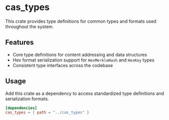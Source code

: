 # cas_types

This crate provides type definitions for common types and formats used throughout the system.

## Features

- Core type definitions for content addressing and data structures
- Hex format serialization support for `HexMerkleHash` and `HexKey` types
- Consistent type interfaces across the codebase

## Usage

Add this crate as a dependency to access standardized type definitions and serialization formats.

```toml
[dependencies]
cas_types = { path = "../cas_types" }
```
